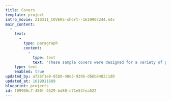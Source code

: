 ```yaml
---
title: Covers
template: project
intro_movie: 210311_COVERS-short--1619907244.m4v
main_content:
  -
    text:
      -
        type: paragraph
        content:
          -
            type: text
            text: 'These sample covers were designed for a variety of published books, magazines, brochures, and other printed matter. These projects started during the early part of Tom’s career and continued throughout.'
    type: text
    enabled: true
updated_by: a726f1e0-85b0-48e3-939b-db6b8482c1d0
updated_at: 1619911689
blueprint: projects
id: f09960c7-480f-4529-bd80-c71e54fea522
---
```

